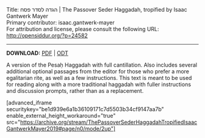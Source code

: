 <html>
<head></head>
<body>
Title: הגדה לסדר פסח | The Passover Seder Haggadah, tropified by Isaac Gantwerk Mayer<br />
Primary contributor: isaac.gantwerk-mayer<br />
For attribution and license, please consult the following URL: <a href="http://opensiddur.org/?p=24582">http://opensiddur.org/?p=24582</a>
<p />
<hr />

<strong>DOWNLOAD:</strong> <a href="https://archive.org/download/ThePassoverSederHaggadahTropifiedIsaacGantwerkMayer2019/The%20Passover%20Seder%20Haggadah%20Tropified%20%28Isaac%20Gantwerk%20Mayer%202019%29.pdf">PDF</a> | <a href="https://archive.org/download/ThePassoverSederHaggadahTropifiedIsaacGantwerkMayer2019/The%20Passover%20Seder%20Haggadah%20Tropified%20%28Isaac%20Gantwerk%20Mayer%202019%29.odt">ODT</a>

A version of the Pesaḥ Haggadah with full cantillation. Also includes several additional optional passages from the editor for those who prefer a more egalitarian rite, as well as a few instructions. This text is meant to be used for reading along with a more traditional haggadah with fuller instructions and discussion prompts, rather than as a replacement.

[advanced_iframe securitykey="be1d939e6a1b36109171c7d5503b34cf9147aa7b" enable_external_height_workaround="true" src="https://archive.org/stream/ThePassoverSederHaggadahTropifiedIsaacGantwerkMayer2019#page/n0/mode/2up"]

</body>
</html>